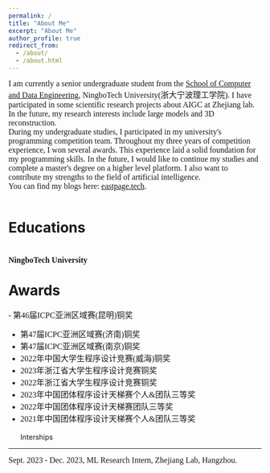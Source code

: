 ```yaml
---
permalink: /
title: "About Me"
excerpt: "About Me"
author_profile: true
redirect_from: 
  - /about/
  - /about.html
---
```

<font face=consolas size=3>I am currently a senior undergraduate student from the [School of Computer and Data Engineering](https://sjxy.nbt.edu.cn/), NingboTech University(浙大宁波理工学院). I have participated in some scientific research projects about AIGC at Zhejiang lab. In the future, my research interests include large models and 3D reconstruction.<br />
During my undergraduate studies, I participated in my university's programming competition team. Throughout my three years of competition experience, I won several awards. This experience laid a solid foundation for my programming skills. In the future, I would like to continue my studies and complete a master's degree on a higher level platform. I also want to contribute my strengths to the field of artificial intelligence.<br />
You can find my blogs here: [eastpage.tech](https://eastpage.tech).</font> <br /> <br />

Educations
======
<font face=consolas size=3>NingboTech University</font>
<br /><br />
Awards
======
<font face=consolas size=3> - 第46届ICPC亚洲区域赛(昆明)铜奖<br />
- 第47届ICPC亚洲区域赛(济南)铜奖<br />
- 第47届ICPC亚洲区域赛(南京)铜奖<br />
- 2022年中国大学生程序设计竞赛(威海)铜奖<br />
- 2023年浙江省大学生程序设计竞赛铜奖<br />
- 2022年浙江省大学生程序设计竞赛铜奖<br />
- 2023年中国团体程序设计天梯赛个人&团队三等奖<br />
- 2022年中国团体程序设计天梯赛团队三等奖<br />
- 2021年中国团体程序设计天梯赛个人&团队三等奖</font>
<br /><br />
Interships
------
<font face=consolas size=3>Sept. 2023 - Dec. 2023, ML Research Intern, Zhejiang Lab, Hangzhou.</font>



